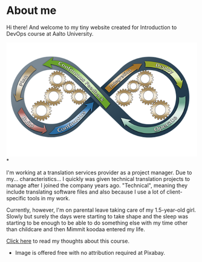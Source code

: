 # About me

Hi there! And welcome to my tiny website created for Introduction to DevOps course at Aalto University. 

![DevOps image by Dirk Wouters from Pixabay](devops-image.png)*

I'm working at a translation services provider as a project manager. Due to my... characteristics... I quickly was given 
technical translation projects to manage after I joined the company years ago. "Technical", meaning they include 
translating software files and also because I use a lot of client-specific tools in my work.

Currently, however, I'm on parental leave taking care of my 1.5-year-old girl. Slowly but surely the days were starting 
to take shape and the sleep was starting to be enough to be able to do something else with my time other than childcare
and then Mimmit koodaa entered my life.

[Click here](diary-014.html) to read my thoughts about this course.

* Image is offered free with no attribution required at Pixabay.
